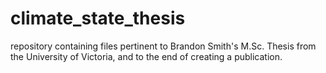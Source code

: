 # climate_state_thesis
repository containing files pertinent to Brandon Smith's M.Sc. Thesis from the University of Victoria, and to the end of creating a publication.
